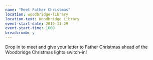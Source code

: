 ```yaml
---
name: "Meet Father Christmas"
location: woodbridge-library
location-text: Woodbridge Library
event-start-date: 2019-11-29
event-start-time: 1600
breadcrumb: y
---
```


Drop in to meet and give your letter to Father Christmas ahead of the Woodbridge Christmas lights switch-in!
